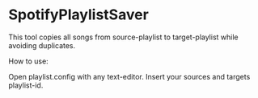 # SpotifyPlaylistSaver
This tool copies all songs from source-playlist to target-playlist while avoiding duplicates.

How to use:

Open playlist.config with any text-editor.
Insert your sources and targets playlist-id.
